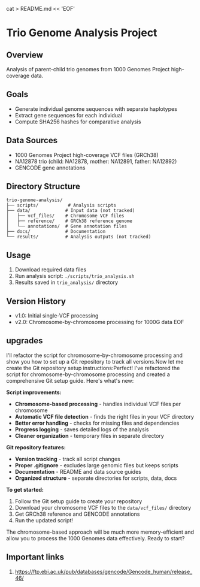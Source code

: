 cat > README.md << 'EOF'
# Trio Genome Analysis Project

## Overview
Analysis of parent-child trio genomes from 1000 Genomes Project high-coverage data.

## Goals
- Generate individual genome sequences with separate haplotypes
- Extract gene sequences for each individual
- Compute SHA256 hashes for comparative analysis

## Data Sources
- 1000 Genomes Project high-coverage VCF files (GRCh38)
- NA12878 trio (child: NA12878, mother: NA12891, father: NA12892)
- GENCODE gene annotations

## Directory Structure
```
trio-genome-analysis/
├── scripts/           # Analysis scripts
├── data/             # Input data (not tracked)
│   ├── vcf_files/    # Chromosome VCF files
│   ├── reference/    # GRCh38 reference genome
│   └── annotations/  # Gene annotation files
├── docs/             # Documentation
└── results/          # Analysis outputs (not tracked)
```
## Usage
1. Download required data files
2. Run analysis script: `./scripts/trio_analysis.sh`
3. Results saved in `trio_analysis/` directory

## Version History
- v1.0: Initial single-VCF processing
- v2.0: Chromosome-by-chromosome processing for 1000G data
EOF

## upgrades

I'll refactor the script for chromosome-by-chromosome processing and show you how to set up a Git repository to track all versions.Now let me create the Git repository setup instructions:Perfect! I've refactored the script for chromosome-by-chromosome processing and created a comprehensive Git setup guide. Here's what's new:

**Script improvements:**
- **Chromosome-based processing** - handles individual VCF files per chromosome
- **Automatic VCF file detection** - finds the right files in your VCF directory
- **Better error handling** - checks for missing files and dependencies
- **Progress logging** - saves detailed logs of the analysis
- **Cleaner organization** - temporary files in separate directory

**Git repository features:**
- **Version tracking** - track all script changes
- **Proper .gitignore** - excludes large genomic files but keeps scripts
- **Documentation** - README and data source guides
- **Organized structure** - separate directories for scripts, data, docs

**To get started:**
1. Follow the Git setup guide to create your repository
2. Download your chromosome VCF files to the `data/vcf_files/` directory
3. Get GRCh38 reference and GENCODE annotations
4. Run the updated script!

The chromosome-based approach will be much more memory-efficient and allow you to process the 1000 Genomes data effectively. Ready to start?

## Important links

1. https://ftp.ebi.ac.uk/pub/databases/gencode/Gencode_human/release_46/
